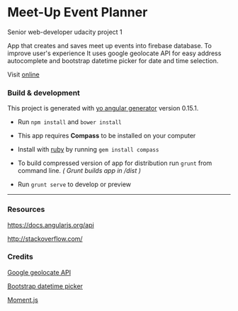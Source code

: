 # Meet-Up Event Planner

Senior web-developer udacity project 1

App that creates and saves meet up events into firebase database.
To improve user's experience It uses google geolocate API for easy address autocomplete and bootstrap datetime picker for date and time selection.

Visit [online](https://webenhanced.co.uk/event-planner/)

### Build & development

This project is generated with [yo angular generator](https://github.com/yeoman/generator-angular)
version 0.15.1.

*  Run `npm install` and `bower install`

*  This app requires **Compass** to be installed on your computer

  * Install with [ruby](http://rubyinstaller.org/) by running  `gem install compass`

*  To build compressed version of app for distribution run `grunt` from command line. _( Grunt builds app in /dist )_

*  Run `grunt serve` to develop or preview

*****

### Resources

https://docs.angularjs.org/api

http://stackoverflow.com/

### Credits
[Google geolocate API](https://developers.google.com/maps/documentation/geolocation/intro)

[Bootstrap datetime picker](https://github.com/smalot/bootstrap-datetimepicker)

[Moment.js](http://momentjs.com/)
